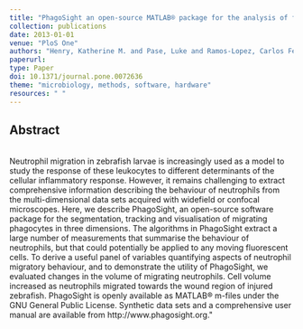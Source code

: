```yaml
---
title: "PhagoSight an open-source MATLAB® package for the analysis of fluorescent neutrophil and macrophage migration in a zebrafish model"
collection: publications
date: 2013-01-01
venue: "PloS One"
authors: "Henry, Katherine M. and Pase, Luke and Ramos-Lopez, Carlos Fernando and Lieschke, Graham J. and Renshaw, Stephen A. and Reyes-Aldasoro, Constantino Carlos"
paperurl:
type: Paper
doi: 10.1371/journal.pone.0072636
theme: "microbiology, methods, software, hardware"
resources: " "
---
```

<h2> Abstract </h2>   <br>  Neutrophil migration in zebrafish larvae is increasingly used as a model to study the response of these leukocytes to different determinants of the cellular inflammatory response. However, it remains challenging to extract comprehensive information describing the behaviour of neutrophils from the multi-dimensional data sets acquired with widefield or confocal microscopes. Here, we describe PhagoSight, an open-source software package for the segmentation, tracking and visualisation of migrating phagocytes in three dimensions. The algorithms in PhagoSight extract a large number of measurements that summarise the behaviour of neutrophils, but that could potentially be applied to any moving fluorescent cells. To derive a useful panel of variables quantifying aspects of neutrophil migratory behaviour, and to demonstrate the utility of PhagoSight, we evaluated changes in the volume of migrating neutrophils. Cell volume increased as neutrophils migrated towards the wound region of injured zebrafish. PhagoSight is openly available as MATLAB® m-files under the GNU General Public License. Synthetic data sets and a comprehensive user manual are available from http://www.phagosight.org."
